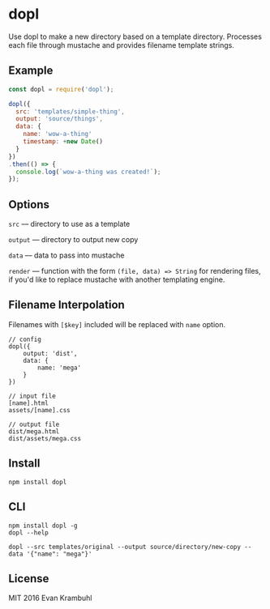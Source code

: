 # dopl

Use dopl to make a new directory based on a template directory.  Processes each file through mustache and provides filename template strings.


## Example

```js
const dopl = require('dopl');

dopl({
  src: 'templates/simple-thing',
  output: 'source/things', 
  data: {
    name: 'wow-a-thing'
    timestamp: +new Date()
  }
})
.then(() => {
  console.log(`wow-a-thing was created!`);
});
```


## Options

`src` –– directory to use as a template

`output` –– directory to output new copy 

`data` –– data to pass into mustache

`render` –– function with the form `(file, data) => String` for rendering files, if you'd like to replace mustache with another templating engine.


## Filename Interpolation

Filenames with `[$key]` included will be replaced with `name` option.

```
// config
dopl({
    output: 'dist',
    data: {
        name: 'mega'
    }
})

// input file
[name].html
assets/[name].css

// output file
dist/mega.html
dist/assets/mega.css
```


## Install

```npm
npm install dopl
```


## CLI

```npm
npm install dopl -g
dopl --help
```

```
dopl --src templates/original --output source/directory/new-copy --data '{"name": "mega"}'
```


## License

MIT 2016 Evan Krambuhl